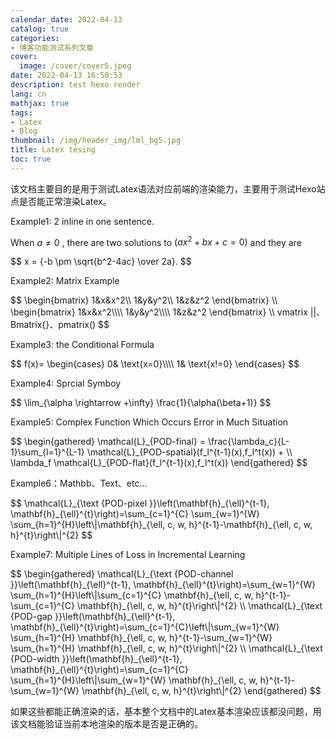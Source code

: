 ```yaml
---
calendar_date: 2022-04-13
catalog: true
categories:
- 博客功能测试系列文章
cover:
  image: /cover/cover5.jpeg
date: 2022-04-13 16:50:53
description: test hexo render
lang: cn
mathjax: true
tags:
- Latex
- Blog
thumbnail: /img/header_img/lml_bg5.jpg
title: Latex tesing
toc: true
---
```


该文档主要目的是用于测试Latex语法对应前端的渲染能力，主要用于测试Hexo站点是否能正常渲染Latex。

Example1: 2 inline in one sentence.

When $a \ne 0$ , there are two solutions to $(ax^2 + bx + c = 0)$ and they are 
<div>
$$ x = {-b \pm \sqrt{b^2-4ac} \over 2a}. $$
</div>
 
Example2: Matrix Example

 
<div>
$$ 
\begin{bmatrix} 1&x&x^2\\ 1&y&y^2\\ 1&z&z^2 \end{bmatrix}
\\
\begin{bmatrix} 1&x&x^2\\\\ 1&y&y^2\\\\ 1&z&z^2 \end{bmatrix}
\\
vmatrix ||、Bmatrix{}、pmatrix()
 $$
</div>
 

Example3: the Conditional Formula

 
<div>
$$ 
f(x)=
\begin{cases}
0& \text{x=0}\\\\
1& \text{x!=0}
\end{cases}
 $$
</div>
 

Example4: Sprcial Symboy



 
<div>
$$ 
\lim_{\alpha \rightarrow +\infty} \frac{1}{\alpha(\beta+1)}
 $$
</div>
 

Example5: Complex Function Which Occurs Error in Much Situation

 
<div>
$$ 
\begin{gathered}
\mathcal{L}_{POD-final} = \frac{\lambda_c}{L-1}\sum_{l=1}^{L-1} \mathcal{L}_{POD-spatial}(f_l^{t-1}(x),f_l^t(x)) +  \\
\lambda_f \mathcal{L}_{POD-flat}(f_l^{t-1}(x),f_l^t(x))
\end{gathered}
 $$
</div>
 

Example6：Mathbb、Text、etc...

 
<div>
$$ 
\mathcal{L}_{\text {POD-pixel }}\left(\mathbf{h}_{\ell}^{t-1}, \mathbf{h}_{\ell}^{t}\right)=\sum_{c=1}^{C} \sum_{w=1}^{W} \sum_{h=1}^{H}\left\|\mathbf{h}_{\ell, c, w, h}^{t-1}-\mathbf{h}_{\ell, c, w, h}^{t}\right\|^{2}
 $$
</div>
 

Example7: Multiple Lines of Loss in Incremental Learning

 
<div>
$$ 
\begin{gathered}
\mathcal{L}_{\text {POD-channel }}\left(\mathbf{h}_{\ell}^{t-1}, \mathbf{h}_{\ell}^{t}\right)=\sum_{w=1}^{W} \sum_{h=1}^{H}\left\|\sum_{c=1}^{C} \mathbf{h}_{\ell, c, w, h}^{t-1}-\sum_{c=1}^{C} \mathbf{h}_{\ell, c, w, h}^{t}\right\|^{2} \\
\mathcal{L}_{\text {POD-gap }}\left(\mathbf{h}_{\ell}^{t-1}, \mathbf{h}_{\ell}^{t}\right)=\sum_{c=1}^{C}\left\|\sum_{w=1}^{W} \sum_{h=1}^{H} \mathbf{h}_{\ell, c, w, h}^{t-1}-\sum_{w=1}^{W} \sum_{h=1}^{H} \mathbf{h}_{\ell, c, w, h}^{t}\right\|^{2} \\
\mathcal{L}_{\text {POD-width }}\left(\mathbf{h}_{\ell}^{t-1}, \mathbf{h}_{\ell}^{t}\right)=\sum_{c=1}^{C} \sum_{h=1}^{H}\left\|\sum_{w=1}^{W} \mathbf{h}_{\ell, c, w, h}^{t-1}-\sum_{w=1}^{W} \mathbf{h}_{\ell, c, w, h}^{t}\right\|^{2}
\end{gathered}
 $$
</div>
 

如果这些都能正确渲染的话，基本整个文档中的Latex基本渲染应该都没问题，用该文档能验证当前本地渲染的版本是否是正确的。